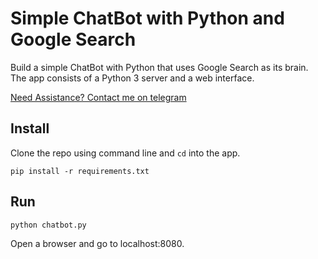 # Simple ChatBot with Python and Google Search

Build a simple ChatBot with Python that uses Google Search as its brain. The app consists of a Python 3 server and a web interface.

[Need Assistance? Contact me on telegram](https://t.me/ChankitSaini)

## Install

Clone the repo using command line and `cd` into the app.

```
pip install -r requirements.txt
```

## Run

```
python chatbot.py
```

Open a browser and go to localhost:8080.

